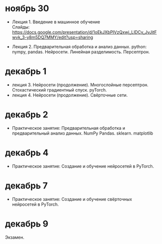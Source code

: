 # ноябрь 30
- Лекция 1. Введение в машинное обучение   
Слайды: https://docs.google.com/presentation/d/1oEkJXbPIVzQxwj_LIDCv_JvJitFwvk_3-y8m5DQ7MMY/edit?usp=sharing

- Лекция 2. Предварительная обработка и анализ данных. python: nympy, pandas. Нейросети. Линейная разделимость. Персептрон.

# декабрь 1
- лекция 3. Нейросети (продолжение). Многослойные персептрон. Стохастический градиентный спуск. pyTorch. 
- лекция 4. Нейросети (продолжение). Свёрточные сети. 

# декабрь 2
- Практическое занятие: Предварительная обработка и предварительный анализ данных. NumPy Pandas. sklearn. matplotlib 

# декабрь 4
- Практическое занятие: Создание и обучение нейросетей в PyTorch. 

# декабрь 7
- Практическое занятие: Создание и обучение свёрточных нейросетей в PyTorch. 

# декабрь 9
Экзамен.
